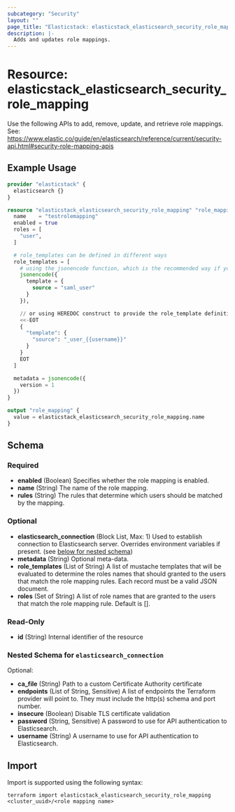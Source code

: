 ```yaml
---
subcategory: "Security"
layout: ""
page_title: "Elasticstack: elasticstack_elasticsearch_security_role_mapping Resource"
description: |-
  Adds and updates role mappings.
---
```


# Resource: elasticstack_elasticsearch_security_role_mapping

Use the following APIs to add, remove, update, and retrieve role mappings. See: https://www.elastic.co/guide/en/elasticsearch/reference/current/security-api.html#security-role-mapping-apis

## Example Usage

```terraform
provider "elasticstack" {
  elasticsearch {}
}

resource "elasticstack_elasticsearch_security_role_mapping" "role_mapping" {
  name    = "testrolemapping"
  enabled = true
  roles = [
    "user",
  ]

  # role_templates can be defined in different ways
  role_templates = [
    # using the jsonencode function, which is the recommended way if you want to provide JSON object yourself
    jsonencode({
      template = {
        source = "saml_user"
      }
    }),

    // or using HEREDOC construct to provide the role_template definition
    <<-EOT
    {
      "template": {
        "source": "_user_{{username}}"
      }
    }
    EOT
  ]

  metadata = jsonencode({
    version = 1
  })
}

output "role_mapping" {
  value = elasticstack_elasticsearch_security_role_mapping.name
}
```

<!-- schema generated by tfplugindocs -->
## Schema

### Required

- **enabled** (Boolean) Specifies whether the role mapping is enabled.
- **name** (String) The name of the role mapping.
- **rules** (String) The rules that determine which users should be matched by the mapping.

### Optional

- **elasticsearch_connection** (Block List, Max: 1) Used to establish connection to Elasticsearch server. Overrides environment variables if present. (see [below for nested schema](#nestedblock--elasticsearch_connection))
- **metadata** (String) Optional meta-data.
- **role_templates** (List of String) A list of mustache templates that will be evaluated to determine the roles names that should granted to the users that match the role mapping rules. Each record must be a valid JSON document.
- **roles** (Set of String) A list of role names that are granted to the users that match the role mapping rule. Default is [].

### Read-Only

- **id** (String) Internal identifier of the resource

<a id="nestedblock--elasticsearch_connection"></a>
### Nested Schema for `elasticsearch_connection`

Optional:

- **ca_file** (String) Path to a custom Certificate Authority certificate
- **endpoints** (List of String, Sensitive) A list of endpoints the Terraform provider will point to. They must include the http(s) schema and port number.
- **insecure** (Boolean) Disable TLS certificate validation
- **password** (String, Sensitive) A password to use for API authentication to Elasticsearch.
- **username** (String) A username to use for API authentication to Elasticsearch.

## Import

Import is supported using the following syntax:

```shell
terraform import elasticstack_elasticsearch_security_role_mapping <cluster_uuid>/<role mapping name>
```

